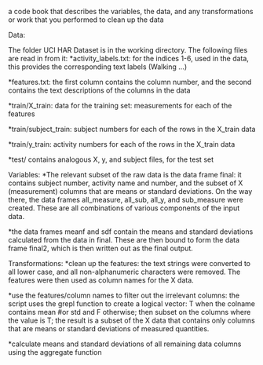 a code book that describes the variables, the data, and any transformations or work that you performed to clean up the data

Data: 

The folder UCI HAR Dataset is in the working directory. The following files are read in from it:
*activity_labels.txt: for the indices 1-6, used in the data, this provides the corresponding text labels (Walking ...)

*features.txt: the first column contains the column number, and the second contains the text descriptions of the columns in the data

*train/X_train: data for the training set: measurements for each of the features

*train/subject_train: subject numbers for each of the rows in the X_train data

*train/y_train: activity numbers for each of the rows in the X_train data

*test/ contains analogous X, y, and subject files, for the test set

Variables:
*The relevant subset of the raw data is the data frame final: it contains subject number, activity name and number, and the subset of X (measurement) columns that are means or standard deviations. On the way there, the data frames all_measure, all_sub, all_y, and sub_measure were created. These are all combinations of various components of the input data.

*the data frames meanf and sdf contain the means and standard deviations calculated from the data in final. These are then bound to form the data frame final2, which is then written out as the final output.

Transformations:
*clean up the features: the text strings were converted to all lower case, and all non-alphanumeric characters were removed. The features were then used as column names for the X data.

*use the features/column names to filter out the irrelevant columns: the script uses the grepl function to create a logical vector: T when the colname contains mean #or std and F otherwise; then subset on the columns where the value is T; the result is a subset of the X data that contains only columns that are means or standard deviations of measured quantities.

*calculate means and standard deviations of all remaining data columns using the aggregate function
